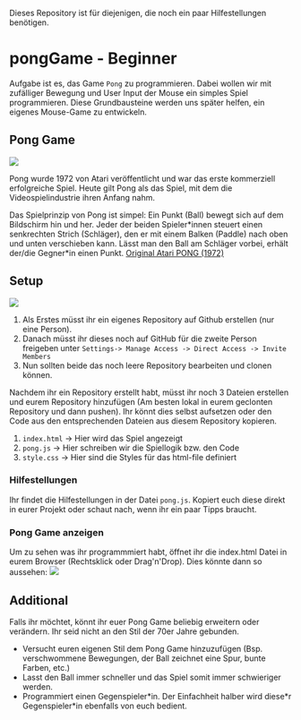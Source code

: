 Dieses Repository ist für diejenigen, die noch ein paar Hilfestellungen benötigen. 

# pongGame - Beginner 
Aufgabe ist es, das Game `Pong` zu programmieren. Dabei wollen wir mit zufälliger Bewegung und User Input der Mouse ein simples Spiel programmieren. Diese Grundbausteine werden uns später helfen, ein eigenes Mouse-Game zu entwickeln.

## Pong Game
![](/img/pong.png)

Pong wurde 1972 von Atari veröffentlicht und war das erste kommerziell erfolgreiche Spiel. Heute gilt Pong als das Spiel, mit dem die Videospielindustrie ihren Anfang nahm.

Das Spielprinzip von Pong ist simpel: Ein Punkt (Ball) bewegt sich auf dem Bildschirm hin und her. Jeder der beiden Spieler\*innen steuert einen senkrechten Strich (Schläger), den er mit einem Balken (Paddle) nach oben und unten verschieben kann. Lässt man den Ball am Schläger vorbei, erhält der/die Gegner\*in einen Punkt. [Original Atari PONG (1972)](https://www.youtube.com/watch?v=fiShX2pTz9A)

## Setup
![](/img/code.png)
1. Als Erstes müsst ihr ein eigenes Repository auf Github erstellen (nur eine Person). 
2. Danach müsst ihr dieses noch auf GitHub für die zweite Person freigeben unter `Settings-> Manage Access -> Direct Access -> Invite Members`
3. Nun sollten beide das noch leere Repository bearbeiten und clonen können. 

Nachdem ihr ein Repository erstellt habt, müsst ihr noch 3 Dateien erstellen und eurem Repository hinzufügen (Am besten lokal in eurem geclonten Repository und dann pushen). Ihr könnt dies selbst aufsetzen oder den Code aus den entsprechenden Dateien aus diesem Repository kopieren.  

1. `index.html` -> Hier wird das Spiel angezeigt 
2. `pong.js` -> Hier schreiben wir die Spiellogik bzw. den Code
3. `style.css` -> Hier sind die Styles für das html-file definiert

### Hilfestellungen
Ihr findet die Hilfestellungen in der Datei `pong.js`. Kopiert euch diese direkt in eurer Projekt oder schaut nach, wenn ihr ein paar Tipps braucht. 

### Pong Game anzeigen 
Um zu sehen was ihr programmmiert habt, öffnet ihr die index.html Datei in eurem Browser (Rechtsklick oder Drag'n'Drop). 
Dies könnte dann so aussehen: 
![](/img/index.jpg)

## Additional
Falls ihr möchtet, könnt ihr euer Pong Game beliebig erweitern oder verändern. Ihr seid nicht an den Stil der 70er Jahre gebunden.
* Versucht euren eigenen Stil dem Pong Game hinzuzufügen (Bsp. verschwommene Bewegungen, der Ball zeichnet eine Spur, bunte Farben, etc.)
* Lasst den Ball immer schneller und das Spiel somit immer schwieriger werden.
* Programmiert einen Gegenspieler\*in. Der Einfachheit halber wird diese\*r Gegenspieler\*in ebenfalls von euch bedient. 
